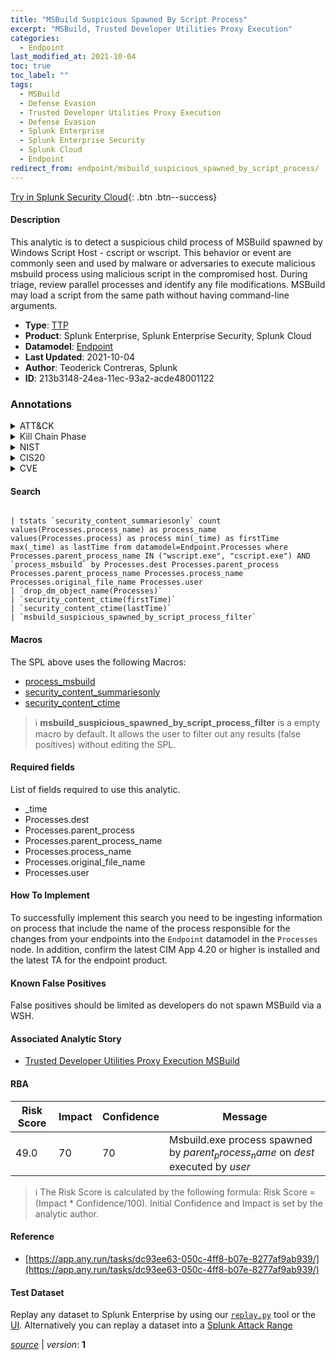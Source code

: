 ```yaml
---
title: "MSBuild Suspicious Spawned By Script Process"
excerpt: "MSBuild, Trusted Developer Utilities Proxy Execution"
categories:
  - Endpoint
last_modified_at: 2021-10-04
toc: true
toc_label: ""
tags:
  - MSBuild
  - Defense Evasion
  - Trusted Developer Utilities Proxy Execution
  - Defense Evasion
  - Splunk Enterprise
  - Splunk Enterprise Security
  - Splunk Cloud
  - Endpoint
redirect_from: endpoint/msbuild_suspicious_spawned_by_script_process/
---
```




[Try in Splunk Security Cloud](https://www.splunk.com/en_us/cyber-security.html){: .btn .btn--success}

#### Description

This analytic is to detect a suspicious child process of MSBuild spawned by Windows Script Host - cscript or wscript. This behavior or event are commonly seen and used by malware or adversaries to execute malicious msbuild process using malicious script in the compromised host. During triage, review parallel processes and identify any file modifications. MSBuild may load a script from the same path without having command-line arguments.

- **Type**: [TTP](https://github.com/splunk/security_content/wiki/Detection-Analytic-Types)
- **Product**: Splunk Enterprise, Splunk Enterprise Security, Splunk Cloud
- **Datamodel**: [Endpoint](https://docs.splunk.com/Documentation/CIM/latest/User/Endpoint)
- **Last Updated**: 2021-10-04
- **Author**: Teoderick Contreras, Splunk
- **ID**: 213b3148-24ea-11ec-93a2-acde48001122

### Annotations
<details>
  <summary>ATT&CK</summary>

<div markdown="1">

#### [ATT&CK](https://attack.mitre.org/)

| ID          | Technique   | Tactic         |
| ----------- | ----------- |--------------- |
| [T1127.001](https://attack.mitre.org/techniques/T1127/001/) | MSBuild | Defense Evasion |

| [T1127](https://attack.mitre.org/techniques/T1127/) | Trusted Developer Utilities Proxy Execution | Defense Evasion |

</div>
</details>


<details>
  <summary>Kill Chain Phase</summary>

<div markdown="1">

* Exploitation


</div>
</details>


<details>
  <summary>NIST</summary>

<div markdown="1">

* DE.CM



</div>
</details>

<details>
  <summary>CIS20</summary>

<div markdown="1">

* CIS 10



</div>
</details>

<details>
  <summary>CVE</summary>

<div markdown="1">


</div>
</details>


#### Search

```

| tstats `security_content_summariesonly` count values(Processes.process_name) as process_name values(Processes.process) as process min(_time) as firstTime max(_time) as lastTime from datamodel=Endpoint.Processes where Processes.parent_process_name IN ("wscript.exe", "cscript.exe") AND `process_msbuild` by Processes.dest Processes.parent_process Processes.parent_process_name Processes.process_name Processes.original_file_name Processes.user 
| `drop_dm_object_name(Processes)` 
| `security_content_ctime(firstTime)` 
| `security_content_ctime(lastTime)` 
| `msbuild_suspicious_spawned_by_script_process_filter`
```

#### Macros
The SPL above uses the following Macros:
* [process_msbuild](https://github.com/splunk/security_content/blob/develop/macros/process_msbuild.yml)
* [security_content_summariesonly](https://github.com/splunk/security_content/blob/develop/macros/security_content_summariesonly.yml)
* [security_content_ctime](https://github.com/splunk/security_content/blob/develop/macros/security_content_ctime.yml)

> :information_source:
> **msbuild_suspicious_spawned_by_script_process_filter** is a empty macro by default. It allows the user to filter out any results (false positives) without editing the SPL.



#### Required fields
List of fields required to use this analytic.
* _time
* Processes.dest
* Processes.parent_process
* Processes.parent_process_name
* Processes.process_name
* Processes.original_file_name
* Processes.user



#### How To Implement
To successfully implement this search you need to be ingesting information on process that include the name of the process responsible for the changes from your endpoints into the `Endpoint` datamodel in the `Processes` node. In addition, confirm the latest CIM App 4.20 or higher is installed and the latest TA for the endpoint product.
#### Known False Positives
False positives should be limited as developers do not spawn MSBuild via a WSH.

#### Associated Analytic Story
* [Trusted Developer Utilities Proxy Execution MSBuild](/stories/trusted_developer_utilities_proxy_execution_msbuild)




#### RBA

| Risk Score  | Impact      | Confidence   | Message      |
| ----------- | ----------- |--------------|--------------|
| 49.0 | 70 | 70 | Msbuild.exe process spawned by $parent_process_name$ on $dest$ executed by $user$ |


> :information_source:
> The Risk Score is calculated by the following formula: Risk Score = (Impact * Confidence/100). Initial Confidence and Impact is set by the analytic author.


#### Reference

* [https://app.any.run/tasks/dc93ee63-050c-4ff8-b07e-8277af9ab939/](https://app.any.run/tasks/dc93ee63-050c-4ff8-b07e-8277af9ab939/)



#### Test Dataset
Replay any dataset to Splunk Enterprise by using our [`replay.py`](https://github.com/splunk/attack_data#using-replaypy) tool or the [UI](https://github.com/splunk/attack_data#using-ui).
Alternatively you can replay a dataset into a [Splunk Attack Range](https://github.com/splunk/attack_range#replay-dumps-into-attack-range-splunk-server)




[*source*](https://github.com/splunk/security_content/tree/develop/detections/endpoint/msbuild_suspicious_spawned_by_script_process.yml) \| *version*: **1**
